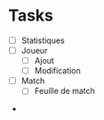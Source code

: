 # Tasks
 - [ ] Statistiques
 - [ ] Joueur
   - [ ] Ajout
   - [ ] Modification
 - [ ] Match
   - [ ] Feuille de match
- 
